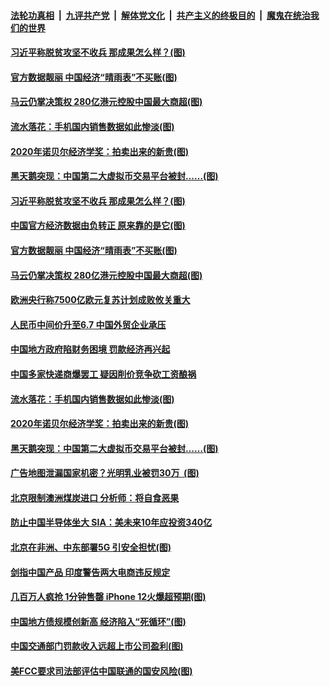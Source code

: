 

####  [法轮功真相](../../../../basic/blob/master/README.md?t=10200702) &nbsp;|&nbsp; [九评共产党](../../../../9ping.md/blob/master/README.md?t=10200702) &nbsp;|&nbsp; [解体党文化](../../../../jtdwh.md/blob/master/README.md?t=10200702)  &nbsp;|&nbsp; [共产主义的终极目的](../../../../gczydzjmd.md/blob/master/README.md?t=10200702) &nbsp;|&nbsp; [魔鬼在统治我们的世界](../../../../mgztzwmdsj.md/blob/master/README.md?t=10200702) 

#### [习近平称脱贫攻坚不收兵 那成果怎么样？(图)](../pages/p5/949743.md?t=10200702) 

#### [官方数据靓丽 中国经济“晴雨表”不买账(图)](../pages/p5/949735.md?t=10200702) 

#### [马云仍掌决策权 280亿港元控股中国最大商超(图)](../pages/p5/949729.md?t=10200702) 

#### [流水落花：手机国内销售数据如此惨淡(图)](../pages/p5/949677.md?t=10200702) 

#### [2020年诺贝尔经济学奖：拍卖出来的新贵(图)](../pages/p5/949675.md?t=10200702) 

#### [黑天鹅突现：中国第二大虚拟币交易平台被封……(图)](../pages/p5/949672.md?t=10200702) 

#### [习近平称脱贫攻坚不收兵 那成果怎么样？(图)](../pages/p5/949743.md?t=10200702) 

#### [中国官方经济数据由负转正 原来靠的是它(图)](../pages/p5/949721.md?t=10200702) 

#### [官方数据靓丽 中国经济“晴雨表”不买账(图)](../pages/p5/949735.md?t=10200702) 

#### [马云仍掌决策权 280亿港元控股中国最大商超(图)](../pages/p5/949729.md?t=10200702) 

#### [欧洲央行称7500亿欧元复苏计划成败攸关重大](../pages/p5/949724.md?t=10200702) 

#### [人民币中间价升至6.7 中国外贸企业承压](../pages/p5/949696.md?t=10200702) 

#### [中国地方政府陷财务困境 罚款经济再兴起](../pages/p5/949682.md?t=10200702) 

#### [中国多家快递商爆罢工 疑因削价竞争砍工资酿祸](../pages/p5/949681.md?t=10200702) 

#### [流水落花：手机国内销售数据如此惨淡(图)](../pages/p5/949677.md?t=10200702) 

#### [2020年诺贝尔经济学奖：拍卖出来的新贵(图)](../pages/p5/949675.md?t=10200702) 

#### [黑天鹅突现：中国第二大虚拟币交易平台被封……(图)](../pages/p5/949672.md?t=10200702) 

#### [广告地图泄漏国家机密？光明乳业被罚30万 &nbsp;(图)](../pages/p5/949652.md?t=10200702) 

#### [北京限制澳洲煤炭进口 分析师：将自食恶果](../pages/p5/949645.md?t=10200702) 

#### [防止中国半导体坐大 SIA：美未来10年应投资340亿](../pages/p5/949644.md?t=10200702) 

#### [北京在非洲、中东部署5G 引安全担忧(图)](../pages/p5/949643.md?t=10200702) 

#### [剑指中国产品 印度警告两大电商违反规定](../pages/p5/949614.md?t=10200702) 

#### [几百万人疯抢 1分钟售罄 iPhone 12火爆超预期(图)](../pages/p5/949612.md?t=10200702) 

#### [中国地方债规模创新高 经济陷入“死循环”(图)](../pages/p5/949589.md?t=10200702) 

#### [中国交通部门罚款收入远超上市公司盈利(图)](../pages/p5/949590.md?t=10200702) 

#### [美FCC要求司法部评估中国联通的国安风险(图)](../pages/p5/949570.md?t=10200702) 

